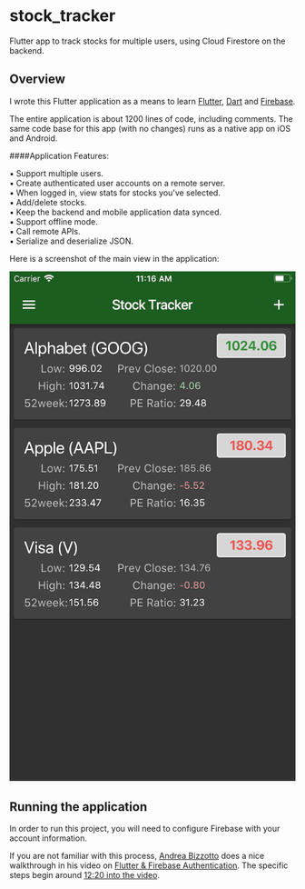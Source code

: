# stock_tracker

Flutter app to track stocks for multiple users, using Cloud Firestore on the backend.


## Overview

I wrote this Flutter application as a means to learn [Flutter](http://flutter.io), [Dart](https://www.dartlang.org/guides/language) and [Firebase](https://firebase.google.com).

The entire application is about 1200 lines of code, including comments. The same code base for this app (with no changes) runs as a native app on iOS and Android.


####Application Features:

▪ Support multiple users.  
▪ Create authenticated user accounts on a remote server.  
▪ When logged in, view stats for stocks you’ve selected.  
▪ Add/delete stocks.  
▪ Keep the backend and mobile application data synced.  
▪ Support offline mode.  
▪ Call remote APIs.  
▪ Serialize and deserialize JSON.  

Here is a screenshot of the main view in the application:

![](screenshots/stockList.png)


## Running the application

In order to run this project, you will need to configure Firebase with your account information. 

If you are not familiar with this process, [Andrea Bizzotto](https://twitter.com/biz84) does a nice walkthrough in his video on 
[Flutter & Firebase Authentication](https://youtu.be/BNOUtPSN-kA). The specific steps begin around [12:20 into the video](https://www.youtube.com/watch?v=BNOUtPSN-kA&feature=youtu.be&t=738).


